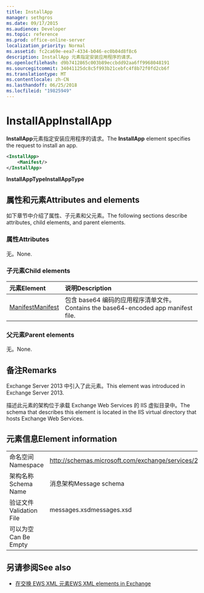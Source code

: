 ```yaml
---
title: InstallApp
manager: sethgros
ms.date: 09/17/2015
ms.audience: Developer
ms.topic: reference
ms.prod: office-online-server
localization_priority: Normal
ms.assetid: fc2ca69e-eea7-4334-b046-ec0b04d8f8c6
description: InstallApp 元素指定安装应用程序的请求。
ms.openlocfilehash: d9b7412865c003b89eccbdd92aa6ff9968048191
ms.sourcegitcommit: 34041125dc8c5f993b21cebfc4f8b72f0fd2cb6f
ms.translationtype: MT
ms.contentlocale: zh-CN
ms.lasthandoff: 06/25/2018
ms.locfileid: "19825949"
---
```

# <a name="installapp"></a><span data-ttu-id="bbca2-103">InstallApp</span><span class="sxs-lookup"><span data-stu-id="bbca2-103">InstallApp</span></span>

<span data-ttu-id="bbca2-104">**InstallApp**元素指定安装应用程序的请求。</span><span class="sxs-lookup"><span data-stu-id="bbca2-104">The **InstallApp** element specifies the request to install an app.</span></span> 
  
```XML
<InstallApp>
    <Manifest/>
</InstallApp>
```

 <span data-ttu-id="bbca2-105">**InstallAppType**</span><span class="sxs-lookup"><span data-stu-id="bbca2-105">**InstallAppType**</span></span>
## <a name="attributes-and-elements"></a><span data-ttu-id="bbca2-106">属性和元素</span><span class="sxs-lookup"><span data-stu-id="bbca2-106">Attributes and elements</span></span>

<span data-ttu-id="bbca2-107">如下章节中介绍了属性、子元素和父元素。</span><span class="sxs-lookup"><span data-stu-id="bbca2-107">The following sections describe attributes, child elements, and parent elements.</span></span>
  
### <a name="attributes"></a><span data-ttu-id="bbca2-108">属性</span><span class="sxs-lookup"><span data-stu-id="bbca2-108">Attributes</span></span>

<span data-ttu-id="bbca2-109">无。</span><span class="sxs-lookup"><span data-stu-id="bbca2-109">None.</span></span>
  
### <a name="child-elements"></a><span data-ttu-id="bbca2-110">子元素</span><span class="sxs-lookup"><span data-stu-id="bbca2-110">Child elements</span></span>

|<span data-ttu-id="bbca2-111">**元素**</span><span class="sxs-lookup"><span data-stu-id="bbca2-111">**Element**</span></span>|<span data-ttu-id="bbca2-112">**说明**</span><span class="sxs-lookup"><span data-stu-id="bbca2-112">**Description**</span></span>|
|:-----|:-----|
|[<span data-ttu-id="bbca2-113">Manifest</span><span class="sxs-lookup"><span data-stu-id="bbca2-113">Manifest</span></span>](manifest.md) <br/> |<span data-ttu-id="bbca2-114">包含 base64 编码的应用程序清单文件。</span><span class="sxs-lookup"><span data-stu-id="bbca2-114">Contains the base64-encoded app manifest file.</span></span>  <br/> |
   
### <a name="parent-elements"></a><span data-ttu-id="bbca2-115">父元素</span><span class="sxs-lookup"><span data-stu-id="bbca2-115">Parent elements</span></span>

<span data-ttu-id="bbca2-116">无。</span><span class="sxs-lookup"><span data-stu-id="bbca2-116">None.</span></span>
  
## <a name="remarks"></a><span data-ttu-id="bbca2-117">备注</span><span class="sxs-lookup"><span data-stu-id="bbca2-117">Remarks</span></span>

<span data-ttu-id="bbca2-118">Exchange Server 2013 中引入了此元素。</span><span class="sxs-lookup"><span data-stu-id="bbca2-118">This element was introduced in Exchange Server 2013.</span></span>
  
<span data-ttu-id="bbca2-119">描述此元素的架构位于承载 Exchange Web Services 的 IIS 虚拟目录中。</span><span class="sxs-lookup"><span data-stu-id="bbca2-119">The schema that describes this element is located in the IIS virtual directory that hosts Exchange Web Services.</span></span>
  
## <a name="element-information"></a><span data-ttu-id="bbca2-120">元素信息</span><span class="sxs-lookup"><span data-stu-id="bbca2-120">Element information</span></span>

|||
|:-----|:-----|
|<span data-ttu-id="bbca2-121">命名空间</span><span class="sxs-lookup"><span data-stu-id="bbca2-121">Namespace</span></span>  <br/> |http://schemas.microsoft.com/exchange/services/2006/messages  <br/> |
|<span data-ttu-id="bbca2-122">架构名称</span><span class="sxs-lookup"><span data-stu-id="bbca2-122">Schema Name</span></span>  <br/> |<span data-ttu-id="bbca2-123">消息架构</span><span class="sxs-lookup"><span data-stu-id="bbca2-123">Message schema</span></span>  <br/> |
|<span data-ttu-id="bbca2-124">验证文件</span><span class="sxs-lookup"><span data-stu-id="bbca2-124">Validation File</span></span>  <br/> |<span data-ttu-id="bbca2-125">messages.xsd</span><span class="sxs-lookup"><span data-stu-id="bbca2-125">messages.xsd</span></span>  <br/> |
|<span data-ttu-id="bbca2-126">可以为空</span><span class="sxs-lookup"><span data-stu-id="bbca2-126">Can Be Empty</span></span>  <br/> ||
   
## <a name="see-also"></a><span data-ttu-id="bbca2-127">另请参阅</span><span class="sxs-lookup"><span data-stu-id="bbca2-127">See also</span></span>



- [<span data-ttu-id="bbca2-128">在交换 EWS XML 元素</span><span class="sxs-lookup"><span data-stu-id="bbca2-128">EWS XML elements in Exchange</span></span>](ews-xml-elements-in-exchange.md)


